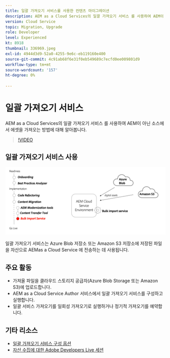 ```yaml
---
title: 일괄 가져오기 서비스를 사용한 컨텐츠 마이그레이션
description: AEM as a Cloud Services의 일괄 가져오기 서비스 를 사용하여 AEM이 아닌 소스에서 에셋을 가져오는 방법에 대해 알아봅니다.
version: Cloud Service
topic: Migration, Upgrade
role: Developer
level: Experienced
kt: 8918
thumbnail: 336969.jpeg
exl-id: 4944d3d9-52a0-4255-9e6c-eb119160e400
source-git-commit: 4c91ab68f6e31f0eb549689c7ecfd0ee009801d9
workflow-type: tm+mt
source-wordcount: '157'
ht-degree: 0%

---
```


# 일괄 가져오기 서비스

AEM as a Cloud Services의 일괄 가져오기 서비스 를 사용하여 AEM이 아닌 소스에서 에셋을 가져오는 방법에 대해 알아봅니다.

>[!VIDEO](https://video.tv.adobe.com/v/336969?quality=12&learn=on)

## 일괄 가져오기 서비스 사용

![일괄 가져오기 서비스 라이프사이클](../assets/bulk-import-service.png)

일괄 가져오기 서비스는 Azure Blob 저장소 또는 Amazon S3 저장소에 저장된 파일을 자산으로 AEMas a Cloud Service 에 전송하는 데 사용됩니다.

## 주요 활동

+ 가져올 파일을 클라우드 스토리지 공급자(Azure Blob Storage 또는 Amazon S3)에 업로드합니다.
+ AEM as a Cloud Service Author 서비스에서 일괄 가져오기 서비스를 구성하고 실행합니다.
+ 일괄 서비스 가져오기를 일회성 가져오기로 실행하거나 정기적 가져오기를 예약합니다.

## 기타 리소스

+ [일괄 가져오기 서비스 구성 옵션](https://experienceleague.adobe.com/docs/experience-manager-cloud-service/content/assets/manage/add-assets.html#configure-bulk-ingestor-tool)
+ [자산 수집에 대한 Adobe Developers Live 세션](https://experienceleague.adobe.com/docs/adobe-developers-live-events/events/2021/feb2021/asset-bulk-ingestion.html)

